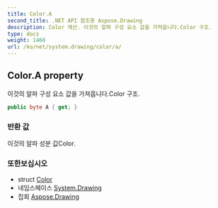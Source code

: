 ```yaml
---
title: Color.A
second_title: .NET API 참조용 Aspose.Drawing
description: Color 재산. 이것의 알파 구성 요소 값을 가져옵니다.Color 구조.
type: docs
weight: 1460
url: /ko/net/system.drawing/color/a/
---
```

## Color.A property

이것의 알파 구성 요소 값을 가져옵니다.Color 구조.

```csharp
public byte A { get; }
```

### 반환 값

이것의 알파 성분 값Color.

### 또한보십시오

* struct [Color](../)
* 네임스페이스 [System.Drawing](../../color/)
* 집회 [Aspose.Drawing](../../../)


